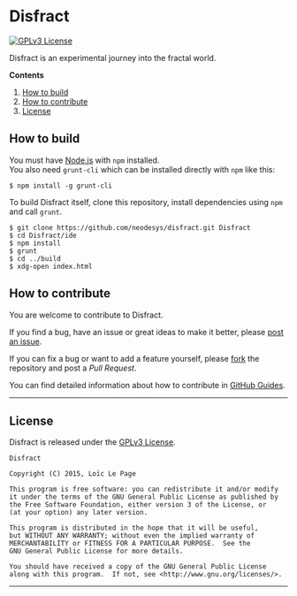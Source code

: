 Disfract
========

[![GPLv3 License](https://img.shields.io/badge/License-GPLv3-blue.svg?style=flat)](/LICENSE)

Disfract is an experimental journey into the fractal world.

**Contents**

1. [How to build](#how-to-build)
2. [How to contribute](#how-to-contribute)
3. [License](#license)

How to build
------------

You must have [Node.js](https://nodejs.org/) with `npm` installed.  
You also need `grunt-cli` which can be installed directly with `npm` like this:

```
$ npm install -g grunt-cli
```

To build Disfract itself, clone this repository, install dependencies using
`npm` and call `grunt`.

```
$ git clone https://github.com/neodesys/disfract.git Disfract
$ cd Disfract/ide
$ npm install
$ grunt
$ cd ../build
$ xdg-open index.html
```

How to contribute
-----------------

You are welcome to contribute to Disfract.

If you find a bug, have an issue or great ideas to make it better, please
[post an issue](https://guides.github.com/features/issues/).

If you can fix a bug or want to add a feature yourself, please
[fork](https://guides.github.com/activities/forking/) the repository and post a
*Pull Request*.

You can find detailed information about how to contribute in
[GitHub Guides](https://guides.github.com/activities/contributing-to-open-source/).

--------------------------------------------------------------------------------

License
-------

Disfract is released under the [GPLv3 License](/LICENSE).

```
Disfract

Copyright (C) 2015, Loïc Le Page

This program is free software: you can redistribute it and/or modify
it under the terms of the GNU General Public License as published by
the Free Software Foundation, either version 3 of the License, or
(at your option) any later version.

This program is distributed in the hope that it will be useful,
but WITHOUT ANY WARRANTY; without even the implied warranty of
MERCHANTABILITY or FITNESS FOR A PARTICULAR PURPOSE.  See the
GNU General Public License for more details.

You should have received a copy of the GNU General Public License
along with this program.  If not, see <http://www.gnu.org/licenses/>.
```

--------------------------------------------------------------------------------
